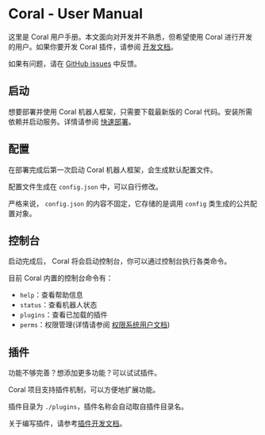 # Coral - User Manual

这里是 Coral 用户手册。本文面向对开发并不熟悉，但希望使用 Coral 进行开发的用户。如果你要开发 Coral 插件，请参阅 [开发文档](DevManual.md)。

如果有问题，请在 [GitHub issues](https://github.com/ProjectCoral/Coral/issues) 中反馈。

## 启动

想要部署并使用 Coral 机器人框架，只需要下载最新版的 Coral 代码。安装所需依赖并启动服务。详情请参阅 [快速部署](QuickStart.md)。

## 配置

在部署完成后第一次启动 Coral 机器人框架，会生成默认配置文件。

配置文件生成在 `config.json` 中，可以自行修改。

严格来说， `config.json` 的内容不固定，它存储的是调用 `config` 类生成的公共配置对象。 

## 控制台

启动完成后， Coral 将会启动控制台，你可以通过控制台执行各类命令。

目前 Coral 内置的控制台命令有：
- `help`：查看帮助信息
- `status`：查看机器人状态
- `plugins`：查看已加载的插件
- `perms`：权限管理(详情请参阅 [权限系统用户文档](https://github.com/ProjectCoral/Coral/blob/main/docs/UserManual/PermSystem.md))


## 插件

功能不够完善？想添加更多功能？可以试试插件。

Coral 项目支持插件机制，可以方便地扩展功能。

插件目录为 `./plugins`，插件名称会自动取自插件目录名。

关于编写插件，请参考[插件开发文档](PluginDev.md)。
